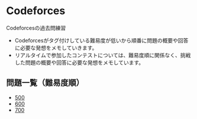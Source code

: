 # Codeforces

Codeforcesの過去問練習

- Codeforcesがタグ付けしている難易度が低いから順番に問題の概要や回答に必要な発想をメモしていきます。
- リアルタイムで参加したコンテストについては、難易度順に関係なく、挑戦した問題の概要や回答に必要な発想をメモしています。

## 問題一覧（難易度順）
- [500](https://github.com/takahironakamori/Codeforces/blob/master/ProblemList/500.md)
- [600](https://github.com/takahironakamori/Codeforces/blob/master/ProblemList/600.md)
- [700](https://github.com/takahironakamori/Codeforces/blob/master/ProblemList/700.md)
